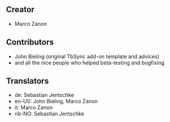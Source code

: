 ## Creator
* Marco Zanon

## Contributors
* John Bieling (original TbSync add-on template and advices)
* and all the nice people who helped beta-testing and bugfixing

## Translators
* de: Sebastian Jentschke
* en-US: John Bieling, Marco Zanon
* it: Marco Zanon
* nb-NO: Sebastian Jentschke
